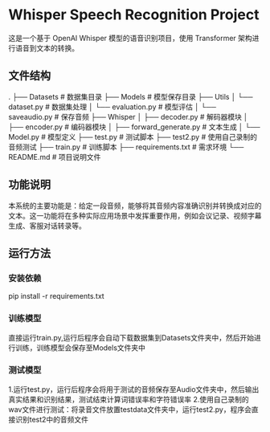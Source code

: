 # Whisper Speech Recognition Project

这是一个基于 OpenAI Whisper 模型的语音识别项目，使用 Transformer 架构进行语音到文本的转换。

## 文件结构

.
├── Datasets # 数据集目录
├── Models # 模型保存目录
├── Utils
│ └── dataset.py # 数据集处理
│ └── evaluation.py # 模型评估
│ └── saveaudio.py # 保存音频
├── Whisper
│ ├── decoder.py # 解码器模块
│ ├── encoder.py # 编码器模块
│ ├── forward_generate.py # 文本生成
│ └── Model.py # 模型定义
├── test.py # 测试脚本
├── test2.py # 使用自己录制的音频测试
├── train.py # 训练脚本
├── requirements.txt # 需求环境
└── README.md # 项目说明文件


## 功能说明
本系统的主要功能是：给定一段音频，能够将其音频内容准确识别并转换成对应的文本。这一功能将在多种实际应用场景中发挥重要作用，例如会议记录、视频字幕生成、客服对话转录等。


## 运行方法
### 安装依赖
pip install -r requirements.txt

### 训练模型
直接运行train.py,运行后程序会自动下载数据集到Datasets文件夹中，然后开始进行训练，训练模型会保存至Models文件夹中

### 测试模型
1.运行test.py，运行后程序会将用于测试的音频保存至Audio文件夹中，然后输出真实结果和识别结果，测试结束计算词错误率和字符错误率
2.使用自己录制的wav文件进行测试：将录音文件放置testdata文件夹中，运行test2.py，程序会直接识别test2中的音频文件
